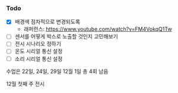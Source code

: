 ### Todo

- [x] 배경색 점차적으로 변경되도록 
  -  래퍼런스: https://www.youtube.com/watch?v=FM4VokqQ1Tw 
- [ ] 센서를 어떻게 박스로 노출할 것인지 고민해보기
- [ ] 전시 시나리오 정하기 
- [ ] 온도 시리얼 통신 설정 
- [ ] 소리 시리얼 통신 설정

수업은 22일, 24일, 29일 12월 1일 총 4회 남음

12월 첫째 주 전시 
